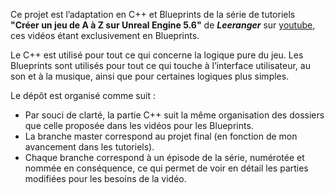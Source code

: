 Ce projet est l’adaptation en C++ et Blueprints de la série de tutoriels **"Créer un jeu de A à Z sur Unreal Engine 5.6"** de ***Leeranger*** sur [youtube](https://www.youtube.com/playlist?list=PL8hhU9oNR0aiOlPyqJ-lI1pP0ecYw4mxX), ces vidéos étant exclusivement en Blueprints.

Le C++ est utilisé pour tout ce qui concerne la logique pure du jeu.
Les Blueprints sont utilisés pour tout ce qui touche à l’interface utilisateur, au son et à la musique, ainsi que pour certaines logiques plus simples.

Le dépôt est organisé comme suit :
- Par souci de clarté, la partie C++ suit la même organisation des dossiers que celle proposée dans les vidéos pour les Blueprints.
- La branche master correspond au projet final (en fonction de mon avancement dans les tutoriels).
- Chaque branche correspond à un épisode de la série, numérotée et nommée en conséquence, ce qui permet de voir en détail les parties modifiées pour les besoins de la vidéo.
